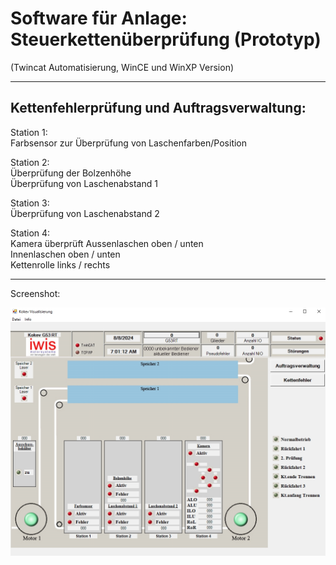 # Software für Anlage: Steuerkettenüberprüfung (Prototyp)
(Twincat Automatisierung, WinCE und WinXP Version)
__________________________

## Kettenfehlerprüfung und Auftragsverwaltung:

Station 1:    
Farbsensor zur Überprüfung von Laschenfarben/Position  

Station 2:  
Überprüfung der Bolzenhöhe    
Überprüfung von Laschenabstand 1    

Station 3:  
Überprüfung von Laschenabstand 2  

Station 4:  
Kamera überprüft Aussenlaschen oben / unten  
Innenlaschen oben / unten  
Kettenrolle links / rechts  

___________________________

Screenshot:

![Steuerungsscreenshot](/img/screenshot.jpg?raw=true "")


